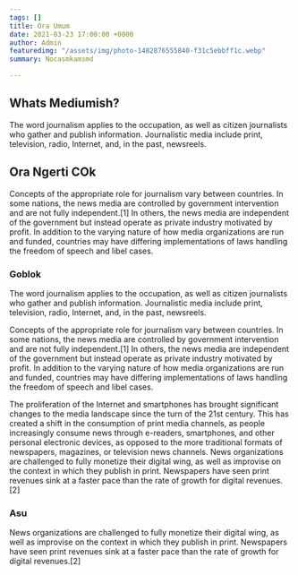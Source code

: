 ```yaml
---
tags: []
title: Ora Umum
date: 2021-03-23 17:00:00 +0000
author: Admin
featuredimg: "/assets/img/photo-1482876555840-f31c5ebbff1c.webp"
summary: Nocasmkamsmd

---
```

## Whats Mediumish?

The word journalism applies to the occupation, as well as citizen journalists who gather and publish information. Journalistic media include print, television, radio, Internet, and, in the past, newsreels.

## Ora Ngerti COk

Concepts of the appropriate role for journalism vary between countries. In some nations, the news media are controlled by government intervention and are not fully independent.\[1\] In others, the news media are independent of the government but instead operate as private industry motivated by profit. In addition to the varying nature of how media organizations are run and funded, countries may have differing implementations of laws handling the freedom of speech and libel cases.

### Goblok

The word journalism applies to the occupation, as well as citizen journalists who gather and publish information. Journalistic media include print, television, radio, Internet, and, in the past, newsreels.

Concepts of the appropriate role for journalism vary between countries. In some nations, the news media are controlled by government intervention and are not fully independent.\[1\] In others, the news media are independent of the government but instead operate as private industry motivated by profit. In addition to the varying nature of how media organizations are run and funded, countries may have differing implementations of laws handling the freedom of speech and libel cases.

The proliferation of the Internet and smartphones has brought significant changes to the media landscape since the turn of the 21st century. This has created a shift in the consumption of print media channels, as people increasingly consume news through e-readers, smartphones, and other personal electronic devices, as opposed to the more traditional formats of newspapers, magazines, or television news channels. News organizations are challenged to fully monetize their digital wing, as well as improvise on the context in which they publish in print. Newspapers have seen print revenues sink at a faster pace than the rate of growth for digital revenues.\[2\]

### Asu

News organizations are challenged to fully monetize their digital wing, as well as improvise on the context in which they publish in print. Newspapers have seen print revenues sink at a faster pace than the rate of growth for digital revenues.\[2\]